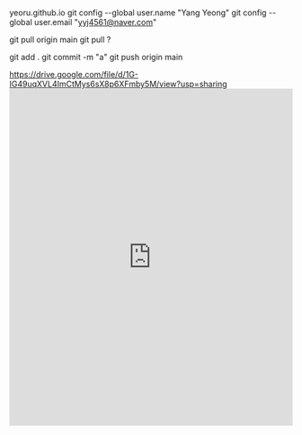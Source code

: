 #
yeoru.github.io
git config --global user.name "Yang Yeong"
git config --global user.email "yyj4561@naver.com"

git pull origin main
git pull 
?

git add .
git commit -m "a"
git push origin main

https://drive.google.com/file/d/1G-IG49uqXVL4ImCtMys6sX8p6XFmby5M/view?usp=sharing
   <embed src="https://drive.google.com/viewerng/viewer?embedded=true&url=1G-IG49uqXVL4ImCtMys6sX8p6XFmby5M" width="100%" height="600">
